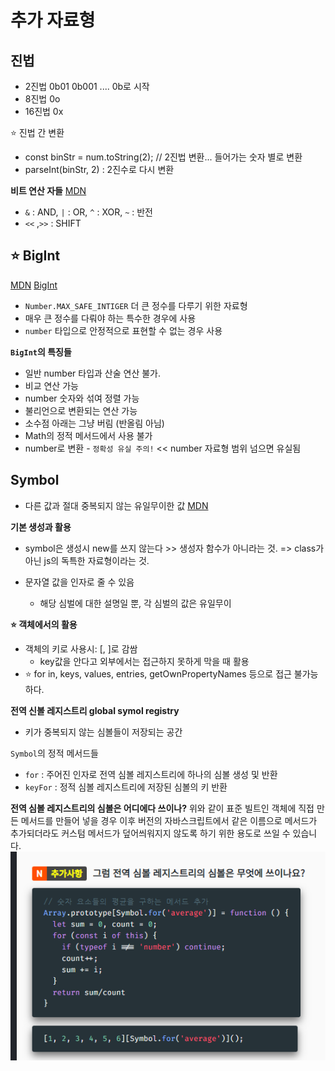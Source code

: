 # 추가 자료형 

## 진법
- 2진법 0b01 0b001 .... 0b로 시작
- 8진법 0o
- 16진법 0x

⭐️ 진법 간 변환
- const binStr = num.toString(2); // 2진법 변환... 들어가는 숫자 별로 변환
- parseInt(binStr, 2) : 2진수로 다시 변환

**비트 연산 자들**
[MDN](https://developer.mozilla.org/ko/docs/Web/JavaScript/Guide/Expressions_and_Operators#%EB%B9%84%ED%8A%B8_%EC%97%B0%EC%82%B0%EC%9E%90)
- `&` : AND,  `|` : OR,  `^` : XOR, `~` : 반전
- `<<` ,`>>` : SHIFT

## ⭐️ BigInt
[MDN](https://developer.mozilla.org/ko/docs/Web/JavaScript/Reference/Global_Objects/BigInt)
[BigInt](./BigInt.js)
- `Number.MAX_SAFE_INTIGER` 더 큰 정수를 다루기 위한 자료형
- 매우 큰 정수를 다뤄야 하는 특수한 경우에 사용 
- `number` 타입으로 안정적으로 표현할 수 없는 경우 사용

**`BigInt`의 특징들**
- 일반 number 타입과 산술 연산 불가.
- 비교 연산 가능
- number 숫자와 섞여 정렬 가능
- 불리언으로 변환되는 연산 가능
- 소수점 아래는 그냥 버림 (반올림 아님)
- Math의 정적 메서드에서 사용 불가
- number로 변환 - `정확성 유실 주의!` << number 자료형 범위 넘으면 유실됨

## Symbol
- 다른 값과 절대 중복되지 않는 유일무이한 값
[MDN](https://developer.mozilla.org/ko/docs/Web/JavaScript/Reference/Global_Objects/Symbol)

**기본 생성과 활용**
- symbol은 생성시 new를 쓰지 않는다 >> 생성자 함수가 아니라는 것.
  => class가 아닌 js의 독특한 자료형이라는 것. 

- 문자열 값을 인자로 줄 수 있음
  - 해당 심벌에 대한 설명일 뿐, 각 심벌의 값은 유일무이

**⭐️ 객체에서의 활용**
- 객체의 키로 사용시: [, ]로 감쌈
  - key값을 안다고 외부에서는 접근하지 못하게 막을 때 활용
- ⭐️ for in, keys, values, entries, getOwnPropertyNames 등으로 접근 불가능하다. 

**전역 신볼 레지스트리 global symol registry**
- 키가 중복되지 않는 심볼들이 저장되는 공간

`Symbol`의 정적 메서드들
- `for` : 주어진 인자로 전역 심볼 레지스트리에 하나의 심볼 생성 및 반환
- `keyFor` : 정적 심볼 레지스트리에 저장된 심볼의 키 반환

**전역 심볼 레지스트리의 심볼은 어디에다 쓰이나?**
위와 같이 표준 빌트인 객체에 직접 만든 메서드를 만들어 넣을 경우
이후 버전의 자바스크립트에서 같은 이름으로 메서드가 추가되더라도
커스텀 메서드가 덮어씌워지지 않도록 하기 위한 용도로 쓰일 수 있습니다.
![alt text](image.png)
